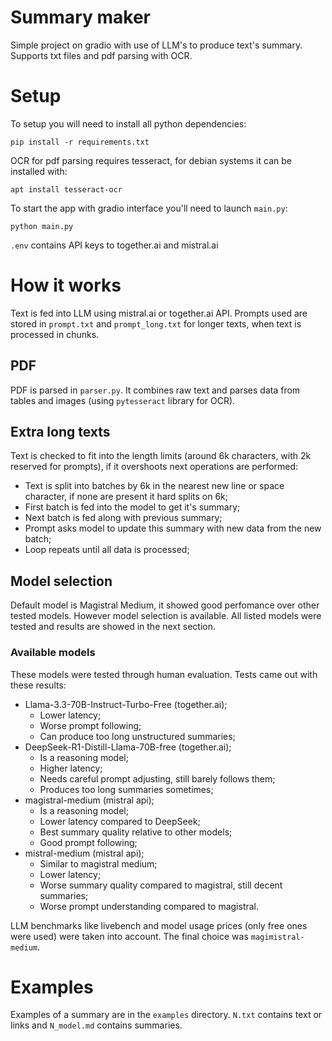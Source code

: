 # Summary maker

Simple project on gradio with use of LLM's to produce text's summary. Supports txt files and pdf parsing with OCR.

# Setup

To setup you will need to install all python dependencies:
```
pip install -r requirements.txt
```

OCR for pdf parsing requires tesseract, for debian systems it can be installed with:
```
apt install tesseract-ocr
```
To start the app with gradio interface you'll need to launch `main.py`:
```
python main.py
```
`.env` contains API keys to together.ai and mistral.ai

# How it works

Text is fed into LLM using mistral.ai or together.ai API. Prompts used are stored in `prompt.txt` and `prompt_long.txt` for longer texts, when text is processed in chunks.

## PDF

PDF is parsed in `parser.py`. It combines raw text and parses data from tables and images (using `pytesseract` library for OCR).

## Extra long texts

Text is checked to fit into the length limits (around 6k characters, with 2k reserved for prompts), if it overshoots next operations are performed:
- Text is split into batches by 6k in the nearest new line or space character, if none are present it hard splits on 6k;
- First batch is fed into the model to get it's summary;
- Next batch is fed along with previous summary;
- Prompt asks model to update this summary with new data from the new batch;
- Loop repeats until all data is processed;

## Model selection

Default model is Magistral Medium, it showed good perfomance over other tested models.
However model selection is available. All listed models were tested and results are showed in the next section.

### Available models

These models were tested through human evaluation. Tests came out with these results:

- Llama-3.3-70B-Instruct-Turbo-Free (together.ai);
  - Lower latency;
  - Worse prompt following;
  - Can produce too long unstructured summaries;
- DeepSeek-R1-Distill-Llama-70B-free (together.ai);
  - Is a reasoning model;
  - Higher latency;
  - Needs careful prompt adjusting, still barely follows them;
  - Produces too long summaries sometimes;
- magistral-medium (mistral api);
  - Is a reasoning model;
  - Lower latency compared to DeepSeek;
  - Best summary quality relative to other models;
  - Good prompt following;
- mistral-medium (mistral api);
  - Similar to magistral medium;
  - Lower latency;
  - Worse summary quality compared to magistral, still decent summaries;
  - Worse prompt understanding compared to magistral.

LLM benchmarks like livebench and model usage prices (only free ones were used) were taken into account. The final choice was `magimistral-medium`.

# Examples
Examples of a summary are in the `examples` directory.
`N.txt` contains text or links and `N_model.md` contains summaries.